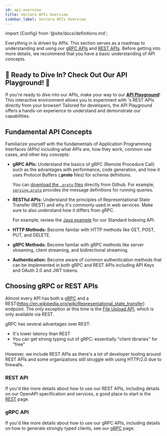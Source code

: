 ```yaml
---
id: api-overview
title: Vectara APIs Overview
sidebar_label: Vectara APIs Overview
---
```


import {Config} from '@site/docs/definitions.md';

Everything in <Config v="names.product"/> is driven by APIs. This section serves 
as a roadmap to understanding and using our [gRPC APIs](/docs/api-reference/protobuf-definitions) and 
[REST APIs](/docs/api-reference/rest). Before getting into more details, we recommend that 
you have a basic understanding of API concepts.

## :star2: Ready to Dive In? Check Out Our API Playground! :star2:

If you're ready to dive into our APIs, make your way to our [**API Playground**](/docs/rest-api/vectara-rest-api)! 
This interactive environment allows you to experiment with <Config v="names.product"/>'s REST APIs 
directly from your browser! Tailored for developers, the API Playground 
offers a hands-on experience to understand and demonstrate our capabilities.

## Fundamental API Concepts

Familiarize yourself with the fundamentals of Application Programming 
Interfaces (APIs) including what APIs are, how they work, common use cases, 
and other key concepts:

* **gRPC APIs:** Understand the basics of gRPC (Remote Procedure Call) such as 
  the advantages with performance, code generation, and how it uses Protocol 
  Buffers (**.proto** files) for schema defnitions.

  You can [download the `.proto` files](https://github.com/vectara/protos/tree/main) directly from Github. 
  For example, [`serving.proto`](https://github.com/vectara/protos/blob/main/serving.proto) 
provides the message definitions for running queries.

* **RESTful APIs:** Understand the principles of Representational State Transfer 
  (REST) and why it's commonly used in web services. Make sure to also 
  understand how it differs from gRPC.

  For example, review the [Java example](/docs/getting-started-samples/RestIndex.java) for our Standard Indexing API. 

* **HTTP Methods:** Become familar with HTTP methods like GET, POST, PUT, and DELETE.
* **gRPC Methods:** Become familar with gRPC methods like server streaming, client
  streaming, and bidirectional streaming.
* **Authentication:** Become aware of common authentication methods that can be 
  implemented in both gRPC and REST APIs including API Keys and OAuth 2.0 and 
  JWT tokens.

## Choosing gRPC or REST APIs
Almost every API has both a [gRPC](https://en.wikipedia.org/wiki/GRPC) and a
REST(https://en.wikipedia.org/wiki/Representational_state_transfer) endpoint.
The only exception at this time is the [File Upload API](/docs/api-reference/indexing-apis/file-upload/file-upload),
which is only available via REST.

gRPC has several advantages over REST:
- It's lower latency than REST
- You can get strong typing out of gRPC: essentially "client libraries" for "free"

However, we include REST APIs as there's a lot of developer tooling around REST
APIs and some organizations still struggle with using HTTP/2.0 due to firewalls.

### REST API
If you'd like more details about how to use our REST APIs, including details on
our OpenAPI specification and services, a good place to start is the [REST](rest)
page.

### gRPC API
If you'd like more details about how to use our gRPC APIs, including details on
how to generate strongly typed clients, see our [gRPC](protobuf-definitions) page.